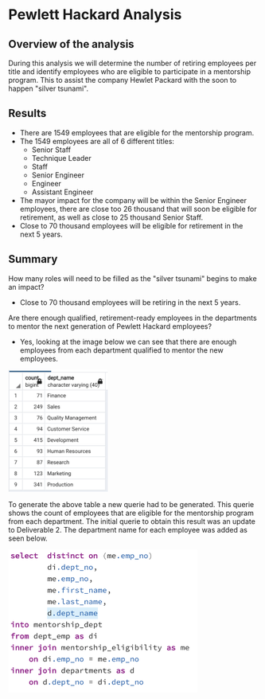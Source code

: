 # Pewlett Hackard Analysis

## Overview of the analysis
During this analysis we will determine the number of retiring employees per title and identify employees who are eligible to participate in a mentorship program. This to assist the company Hewlet Packard with the soon to happen "silver tsunami".

## Results

- There are 1549 employees that are eligible for the mentorship program.
- The 1549 employees are all of 6 different titles: 
    - Senior Staff
    - Technique Leader
    - Staff
    - Senior Engineer
    - Engineer
    - Assistant Engineer
- The mayor impact for the company will be within the Senior Engineer employees, there are close too 26 thousand that will soon be eligible for retirement, as well as close to 25 thousand Senior Staff.
- Close to 70 thousand employees will be eligible for retirement in the next 5 years.

## Summary

How many roles will need to be filled as the "silver tsunami" begins to make an impact?
- Close to 70 thousand employees will be retiring in the next 5 years.

Are there enough qualified, retirement-ready employees in the departments to mentor the next generation of Pewlett Hackard employees?

- Yes, looking at the image below we can see that there are enough employees from each department qualified to mentor the new employees.

<img src= "count_mentorship_by_dept.png" alt="Dept_Mentors" width="200">
        
To generate the above table a new querie had to be generated. This querie shows the count of employees that are eligible for the mentorship program from each department. The initial querie to obtain this result was an update to Deliverable 2. The department name for each employee was added as seen below.

<img src= "add_dept_mentorship.png" alt="Dept_Mentors_querie" width="380">

